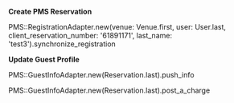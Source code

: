 **Create PMS Reservation**

PMS::RegistrationAdapter.new(venue: Venue.first, user: User.last, client_reservation_number: '61891171', last_name: 'test3').synchronize_registration


**Update Guest Profile**

PMS::GuestInfoAdapter.new(Reservation.last).push_info


PMS::GuestInfoAdapter.new(Reservation.last).post_a_charge
